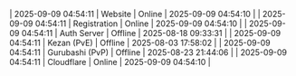 | 2025-09-09 04:54:11 | Website | Online | 2025-09-09 04:54:10 |
| 2025-09-09 04:54:11 | Registration | Online | 2025-09-09 04:54:10 |
| 2025-09-09 04:54:11 | Auth Server | Offline | 2025-08-18 09:33:31 |
| 2025-09-09 04:54:11 | Kezan (PvE) | Offline | 2025-08-03 17:58:02 |
| 2025-09-09 04:54:11 | Gurubashi (PvP) | Offline | 2025-08-23 21:44:06 |
| 2025-09-09 04:54:11 | Cloudflare | Online | 2025-09-09 04:54:10 |
